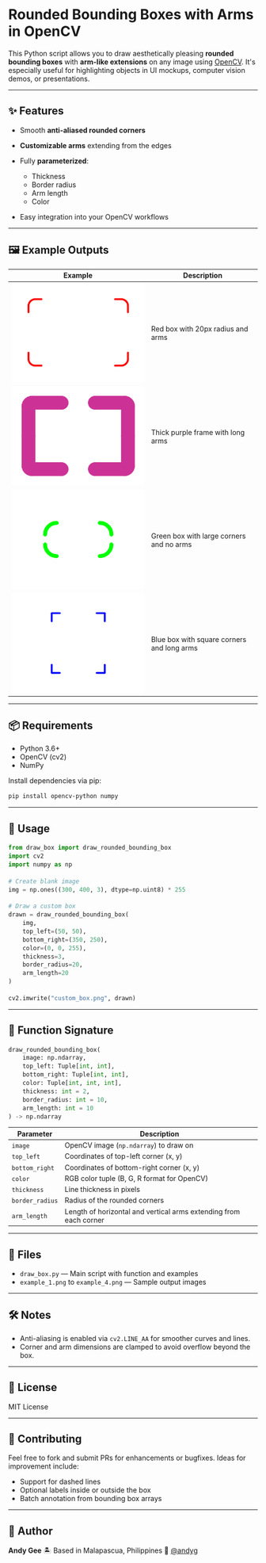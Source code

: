 # Rounded Bounding Boxes with Arms in OpenCV

This Python script allows you to draw aesthetically pleasing **rounded bounding boxes** with **arm-like extensions** on any image using [OpenCV](https://opencv.org/). It's especially useful for highlighting objects in UI mockups, computer vision demos, or presentations.

---

## ✨ Features

* Smooth **anti-aliased rounded corners**
* **Customizable arms** extending from the edges
* Fully **parameterized**:

  * Thickness
  * Border radius
  * Arm length
  * Color
* Easy integration into your OpenCV workflows

---

## 🖼️ Example Outputs

| Example                      | Description                                |
| ---------------------------- | ------------------------------------------ |
| ![example\_1](example_1.png) | Red box with 20px radius and arms          |
| ![example\_2](example_2.png) | Thick purple frame with long arms          |
| ![example\_3](example_3.png) | Green box with large corners and no arms   |
| ![example\_4](example_4.png) | Blue box with square corners and long arms |

---

## 📦 Requirements

* Python 3.6+
* OpenCV (cv2)
* NumPy

Install dependencies via pip:

```bash
pip install opencv-python numpy
```

---

## 🚀 Usage

```python
from draw_box import draw_rounded_bounding_box
import cv2
import numpy as np

# Create blank image
img = np.ones((300, 400, 3), dtype=np.uint8) * 255

# Draw a custom box
drawn = draw_rounded_bounding_box(
    img,
    top_left=(50, 50),
    bottom_right=(350, 250),
    color=(0, 0, 255),
    thickness=3,
    border_radius=20,
    arm_length=20
)

cv2.imwrite("custom_box.png", drawn)
```

---

## 🧠 Function Signature

```python
draw_rounded_bounding_box(
    image: np.ndarray,
    top_left: Tuple[int, int],
    bottom_right: Tuple[int, int],
    color: Tuple[int, int, int],
    thickness: int = 2,
    border_radius: int = 10,
    arm_length: int = 10
) -> np.ndarray
```

| Parameter       | Description                                                       |
| --------------- | ----------------------------------------------------------------- |
| `image`         | OpenCV image (`np.ndarray`) to draw on                            |
| `top_left`      | Coordinates of top-left corner (x, y)                             |
| `bottom_right`  | Coordinates of bottom-right corner (x, y)                         |
| `color`         | RGB color tuple (B, G, R format for OpenCV)                       |
| `thickness`     | Line thickness in pixels                                          |
| `border_radius` | Radius of the rounded corners                                     |
| `arm_length`    | Length of horizontal and vertical arms extending from each corner |

---

## 📂 Files

* `draw_box.py` — Main script with function and examples
* `example_1.png` to `example_4.png` — Sample output images

---

## 🛠️ Notes

* Anti-aliasing is enabled via `cv2.LINE_AA` for smoother curves and lines.
* Corner and arm dimensions are clamped to avoid overflow beyond the box.

---

## 📄 License

MIT License

---

## 🙌 Contributing

Feel free to fork and submit PRs for enhancements or bugfixes. Ideas for improvement include:

* Support for dashed lines
* Optional labels inside or outside the box
* Batch annotation from bounding box arrays

---

## 👤 Author

**Andy Gee**
🏝️ Based in Malapascua, Philippines
🔧 [@andyg](https://github.com/andyg2)

